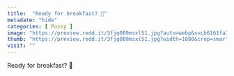 ```yaml
---
title:  "Ready for breakfast? 🤍"
metadate: "hide"
categories: [ Pussy ]
image: "https://preview.redd.it/3fjq009msxl51.jpg?auto=webp&s=cb6161fa7b55fedc002b5d8312cad1ca85b59629"
thumb: "https://preview.redd.it/3fjq009msxl51.jpg?width=1080&crop=smart&auto=webp&s=050db0624e60d79d78fc7a2429278f61cb4bb242"
visit: ""
---
```

Ready for breakfast? 🤍
